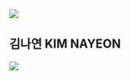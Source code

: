 <img src="https://capsule-render.vercel.app/api?type=waving&color=BDBDC8&height=150&section=header" />

## 김나연 KIM NAYEON 

<img src="https://capsule-render.vercel.app/api?type=waving&color=BDBDC8&height=150&section=footer" />
